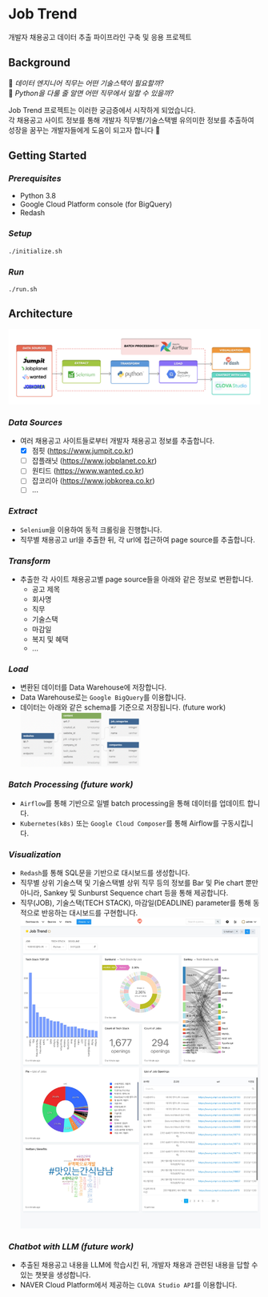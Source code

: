 # Job Trend
개발자 채용공고 데이터 추출 파이프라인 구축 및 응용 프로젝트

## Background
🤔 _데이터 엔지니어 직무는 어떤 기술스택이 필요할까?_<br>
🧐 _Python을 다룰 줄 알면 어떤 직무에서 일할 수 있을까?_

Job Trend 프로젝트는 이러한 궁금증에서 시작하게 되었습니다.<br>
각 채용공고 사이트 정보를 통해 개발자 직무별/기술스택별 유의미한 정보를 추출하여     
성장을 꿈꾸는 개발자들에게 도움이 되고자 합니다 🚀

## Getting Started
### _Prerequisites_
- Python 3.8
- Google Cloud Platform console (for BigQuery)
- Redash
### _Setup_
```bash
./initialize.sh
```
### _Run_
```
./run.sh
```

## Architecture
![Architecture](./img/architecture.png)

### _Data Sources_
- 여러 채용공고 사이트들로부터 개발자 채용공고 정보를 추출합니다.
  - [x] 점핏 (https://www.jumpit.co.kr)
  - [ ] 잡플래닛 (https://www.jobplanet.co.kr)
  - [ ] 원티드 (https://www.wanted.co.kr)
  - [ ] 잡코리아 (https://www.jobkorea.co.kr)
  - [ ] ...

### _Extract_
- `Selenium`을 이용하여 동적 크롤링을 진행합니다.
- 직무별 채용공고 url을 추출한 뒤, 각 url에 접근하여 page source를 추출합니다.

### _Transform_
- 추출한 각 사이트 채용공고별 page source들을 아래와 같은 정보로 변환합니다.  
    - 공고 제목
    - 회사명
    - 직무
    - 기술스택
    - 마감일
    - 복지 및 혜택
    - ...

### _Load_
- 변환된 데이터를 Data Warehouse에 저장합니다.
- Data Warehouse로는 `Google BigQuery`를 이용합니다. 
- 데이터는 아래와 같은 schema를 기준으로 저장됩니다. (future work)
  <br><img src="./img/db_schema.png" width=50%>

### _Batch Processing (future work)_
- `Airflow`를 통해 기반으로 일별 batch processing을 통해 데이터를 업데이트 합니다.
- `Kubernetes(k8s)` 또는 `Google Cloud Composer`를 통해 Airflow를 구동시킵니다.

### _Visualization_
- `Redash`를 통해 SQL문을 기반으로 대시보드를 생성합니다.
- 직무별 상위 기술스택 및 기술스택별 상위 직무 등의 정보를 Bar 및 Pie chart 뿐만 아니라, Sankey 및 Sunburst Sequence chart 등을 통해 제공합니다. 
- 직무(JOB), 기술스택(TECH STACK), 마감일(DEADLINE) parameter를 통해 동적으로 반응하는 대시보드를 구현합니다.
  ![Dashboard](./img/dashboard.jpg)

### _Chatbot with LLM (future work)_
- 추출된 채용공고 내용을 LLM에 학습시킨 뒤, 개발자 채용과 관련된 내용을 답할 수 있는 챗봇을 생성합니다. 
- NAVER Cloud Platform에서 제공하는 `CLOVA Studio API`를 이용합니다.

